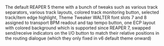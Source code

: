 The default REAPER 5 theme with a bunch of tweaks such as various track separators, various track layouts, colored track monitoring button, selected track/item edge highlight, Theme Tweaker WALTER font slots 7 and 8 assigned to transport BPM readout and tap tempo button, one ECP layout with colored background which is supported since REAPER 7, swapped send/receive indicators on the I/O button to match their relative positions in the routing dialogue (which they only fixed in v6 default theme onward)
